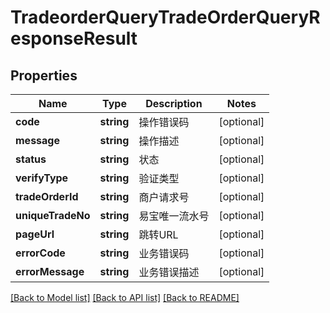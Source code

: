 # TradeorderQueryTradeOrderQueryResponseResult

## Properties
Name | Type | Description | Notes
------------ | ------------- | ------------- | -------------
**code** | **string** | 操作错误码 | [optional] 
**message** | **string** | 操作描述 | [optional] 
**status** | **string** | 状态 | [optional] 
**verifyType** | **string** | 验证类型 | [optional] 
**tradeOrderId** | **string** | 商户请求号 | [optional] 
**uniqueTradeNo** | **string** | 易宝唯一流水号 | [optional] 
**pageUrl** | **string** | 跳转URL | [optional] 
**errorCode** | **string** | 业务错误码 | [optional] 
**errorMessage** | **string** | 业务错误描述 | [optional] 

[[Back to Model list]](../README.md#documentation-for-models) [[Back to API list]](../README.md#documentation-for-api-endpoints) [[Back to README]](../README.md)


